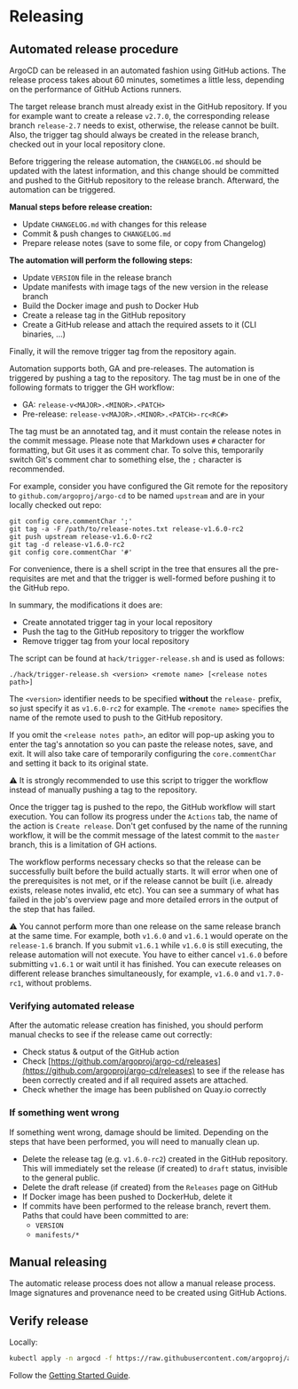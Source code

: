 # Releasing

## Automated release procedure

ArgoCD can be released in an automated fashion using GitHub actions. The release process takes about 60 minutes,
sometimes a little less, depending on the performance of GitHub Actions runners.

The target release branch must already exist in the GitHub repository. If you for
example want to create a release `v2.7.0`, the corresponding release branch
`release-2.7` needs to exist, otherwise, the release cannot be built. Also,
the trigger tag should always be created in the release branch, checked out
in your local repository clone.

Before triggering the release automation, the `CHANGELOG.md` should be updated
with the latest information, and this change should be committed and pushed to
the GitHub repository to the release branch. Afterward, the automation can be
triggered.

**Manual steps before release creation:**

* Update `CHANGELOG.md` with changes for this release
* Commit & push changes to `CHANGELOG.md`
* Prepare release notes (save to some file, or copy from Changelog)

**The automation will perform the following steps:**

* Update `VERSION` file in the release branch
* Update manifests with image tags of the new version in the release branch
* Build the Docker image and push to Docker Hub
* Create a release tag in the GitHub repository
* Create a GitHub release and attach the required assets to it (CLI binaries, ...)

Finally, it will the remove trigger tag from the repository again.

Automation supports both, GA and pre-releases. The automation is triggered by
pushing a tag to the repository. The tag must be in one of the following formats
to trigger the GH workflow:

* GA: `release-v<MAJOR>.<MINOR>.<PATCH>`
* Pre-release: `release-v<MAJOR>.<MINOR>.<PATCH>-rc<RC#>`

The tag must be an annotated tag, and it must contain the release notes in the
commit message. Please note that Markdown uses `#` character for formatting, but
Git uses it as comment char. To solve this, temporarily switch Git's comment char
to something else, the `;` character is recommended.

For example, consider you have configured the Git remote for the repository to
`github.com/argoproj/argo-cd` to be named `upstream` and are in your locally
checked out repo:

```shell
git config core.commentChar ';'
git tag -a -F /path/to/release-notes.txt release-v1.6.0-rc2
git push upstream release-v1.6.0-rc2
git tag -d release-v1.6.0-rc2
git config core.commentChar '#'

```

For convenience, there is a shell script in the tree that ensures all the
pre-requisites are met and that the trigger is well-formed before pushing
it to the GitHub repo.

In summary, the modifications it does are:

* Create annotated trigger tag in your local repository
* Push the tag to the GitHub repository to trigger the workflow
* Remove trigger tag from your local repository

The script can be found at `hack/trigger-release.sh` and is used as follows:

```shell
./hack/trigger-release.sh <version> <remote name> [<release notes path>]
```

The `<version>` identifier needs to be specified **without** the `release-`
prefix, so just specify it as `v1.6.0-rc2` for example. The `<remote name>`
specifies the name of the remote used to push to the GitHub repository. 

If you omit the `<release notes path>`, an editor will pop-up asking you to
enter the tag's annotation so you can paste the release notes, save, and exit.
It will also take care of temporarily configuring the `core.commentChar` and
setting it back to its original state.

:warning:
    It is strongly recommended to use this script to trigger the workflow
    instead of manually pushing a tag to the repository.

Once the trigger tag is pushed to the repo, the GitHub workflow will start
execution. You can follow its progress under the `Actions` tab, the name of the
action is `Create release`. Don't get confused by the name of the running
workflow, it will be the commit message of the latest commit to the `master`
branch, this is a limitation of GH actions.

The workflow performs necessary checks so that the release can be successfully
built before the build actually starts. It will error when one of the
prerequisites is not met, or if the release cannot be built (i.e. already
exists, release notes invalid, etc etc). You can see a summary of what has
failed in the job's overview page and more detailed errors in the output
of the step that has failed.

:warning:
    You cannot perform more than one release on the same release branch at the
    same time. For example, both `v1.6.0` and `v1.6.1` would operate on the
    `release-1.6` branch. If you submit `v1.6.1` while `v1.6.0` is still
    executing, the release automation will not execute. You have to either
    cancel `v1.6.0` before submitting `v1.6.1` or wait until it has finished.
    You can execute releases on different release branches simultaneously, for
    example, `v1.6.0` and `v1.7.0-rc1`, without problems.

### Verifying automated release

After the automatic release creation has finished, you should perform manual
checks to see if the release came out correctly:

* Check status & output of the GitHub action
* Check [https://github.com/argoproj/argo-cd/releases](https://github.com/argoproj/argo-cd/releases)
  to see if the release has been correctly created and if all required assets
  are attached.
* Check whether the image has been published on Quay.io correctly

### If something went wrong

If something went wrong, damage should be limited. Depending on the steps that
have been performed, you will need to manually clean up.

* Delete the release tag (e.g. `v1.6.0-rc2`) created in the GitHub repository. This
  will immediately set the release (if created) to `draft` status, invisible to the
  general public.
* Delete the draft release (if created) from the `Releases` page on GitHub
* If Docker image has been pushed to DockerHub, delete it
* If commits have been performed to the release branch, revert them. Paths that could have been committed to are:
    * `VERSION`
    * `manifests/*`

## Manual releasing

The automatic release process does not allow a manual release process. Image signatures and provenance need to be created using GitHub Actions.

## Verify release

Locally:

```bash
kubectl apply -n argocd -f https://raw.githubusercontent.com/argoproj/argo-cd/$VERSION/manifests/install.yaml
```

Follow the [Getting Started Guide](../getting_started/).
